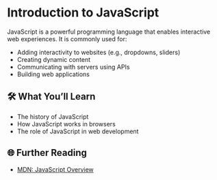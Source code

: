 # Introduction to JavaScript

JavaScript is a powerful programming language that enables interactive web experiences. It is commonly used for:
- Adding interactivity to websites (e.g., dropdowns, sliders)
- Creating dynamic content
- Communicating with servers using APIs
- Building web applications

## 🛠 What You’ll Learn
- The history of JavaScript
- How JavaScript works in browsers
- The role of JavaScript in web development

## 🌐 Further Reading
- [MDN: JavaScript Overview](https://developer.mozilla.org/en-US/docs/Web/JavaScript)
